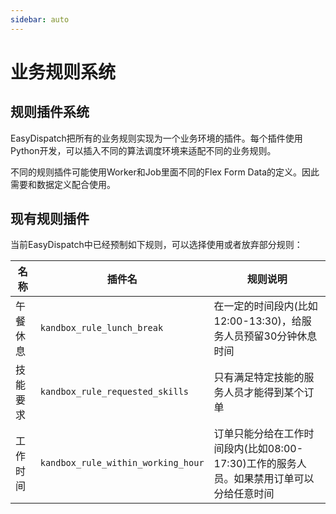 ```yaml
---
sidebar: auto
---
```



# 业务规则系统


## 规则插件系统
EasyDispatch把所有的业务规则实现为一个业务环境的插件。每个插件使用Python开发，可以插入不同的算法调度环境来适配不同的业务规则。

不同的规则插件可能使用Worker和Job里面不同的Flex Form Data的定义。因此需要和数据定义配合使用。


## 现有规则插件

当前EasyDispatch中已经预制如下规则，可以选择使用或者放弃部分规则：

|   名称  |  插件名  | 规则说明| 
|--------|------------|----------------| 
| 午餐休息   | `kandbox_rule_lunch_break`  | 在一定的时间段内(比如12:00-13:30)，给服务人员预留30分钟休息时间| 
| 技能要求 | `kandbox_rule_requested_skills`      |只有满足特定技能的服务人员才能得到某个订单|
| 工作时间  | `kandbox_rule_within_working_hour` |订单只能分给在工作时间段内(比如08:00-17:30)工作的服务人员。如果禁用订单可以分给任意时间|

